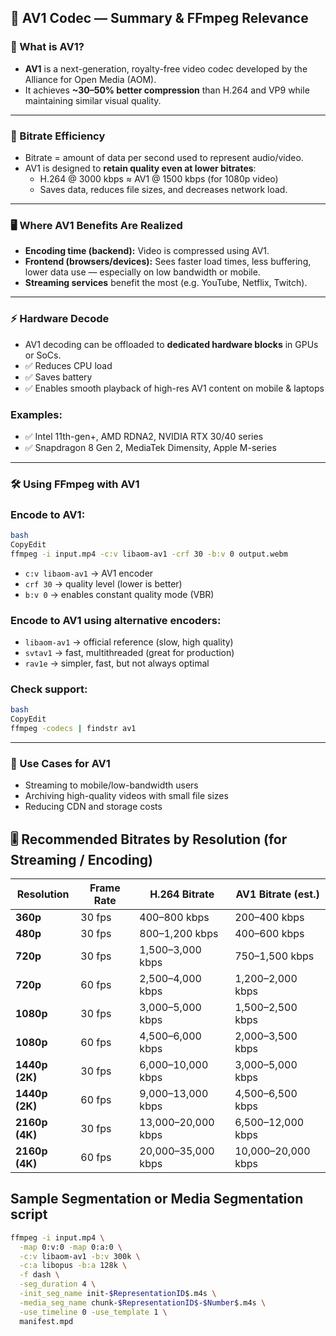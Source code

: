 ## 🎥 AV1 Codec — Summary & FFmpeg Relevance

### 🧠 What is AV1?

- **AV1** is a next-generation, royalty-free video codec developed by the Alliance for Open Media (AOM).
- It achieves **~30–50% better compression** than H.264 and VP9 while maintaining similar visual quality.

---

### 🔄 Bitrate Efficiency

- Bitrate = amount of data per second used to represent audio/video.
- AV1 is designed to **retain quality even at lower bitrates**:
  - H.264 @ 3000 kbps ≈ AV1 @ 1500 kbps (for 1080p video)
  - Saves data, reduces file sizes, and decreases network load.

---

### 🖥 Where AV1 Benefits Are Realized

- **Encoding time (backend):** Video is compressed using AV1.
- **Frontend (browsers/devices):** Sees faster load times, less buffering, lower data use — especially on low bandwidth or mobile.
- **Streaming services** benefit the most (e.g. YouTube, Netflix, Twitch).

---

### ⚡ Hardware Decode

- AV1 decoding can be offloaded to **dedicated hardware blocks** in GPUs or SoCs.
- ✅ Reduces CPU load
- ✅ Saves battery
- ✅ Enables smooth playback of high-res AV1 content on mobile & laptops

### Examples:

- ✅ Intel 11th-gen+, AMD RDNA2, NVIDIA RTX 30/40 series
- ✅ Snapdragon 8 Gen 2, MediaTek Dimensity, Apple M-series

---

### 🛠 Using FFmpeg with AV1

### Encode to AV1:

```bash
bash
CopyEdit
ffmpeg -i input.mp4 -c:v libaom-av1 -crf 30 -b:v 0 output.webm

```

- `c:v libaom-av1` → AV1 encoder
- `crf 30` → quality level (lower is better)
- `b:v 0` → enables constant quality mode (VBR)

### Encode to AV1 using alternative encoders:

- `libaom-av1` → official reference (slow, high quality)
- `svtav1` → fast, multithreaded (great for production)
- `rav1e` → simpler, fast, but not always optimal

### Check support:

```bash
bash
CopyEdit
ffmpeg -codecs | findstr av1

```

---

### 🎯 Use Cases for AV1

- Streaming to mobile/low-bandwidth users
- Archiving high-quality videos with small file sizes
- Reducing CDN and storage costs

## 🎚 Recommended Bitrates by Resolution (for Streaming / Encoding)

| Resolution     | Frame Rate | H.264 Bitrate      | AV1 Bitrate (est.) |
| -------------- | ---------- | ------------------ | ------------------ |
| **360p**       | 30 fps     | 400–800 kbps       | 200–400 kbps       |
| **480p**       | 30 fps     | 800–1,200 kbps     | 400–600 kbps       |
| **720p**       | 30 fps     | 1,500–3,000 kbps   | 750–1,500 kbps     |
| **720p**       | 60 fps     | 2,500–4,000 kbps   | 1,200–2,000 kbps   |
| **1080p**      | 30 fps     | 3,000–5,000 kbps   | 1,500–2,500 kbps   |
| **1080p**      | 60 fps     | 4,500–6,000 kbps   | 2,000–3,500 kbps   |
| **1440p (2K)** | 30 fps     | 6,000–10,000 kbps  | 3,000–5,000 kbps   |
| **1440p (2K)** | 60 fps     | 9,000–13,000 kbps  | 4,500–6,500 kbps   |
| **2160p (4K)** | 30 fps     | 13,000–20,000 kbps | 6,500–12,000 kbps  |
| **2160p (4K)** | 60 fps     | 20,000–35,000 kbps | 10,000–20,000 kbps |

## Sample Segmentation or Media Segmentation script

```bash
ffmpeg -i input.mp4 \
  -map 0:v:0 -map 0:a:0 \
  -c:v libaom-av1 -b:v 300k \
  -c:a libopus -b:a 128k \
  -f dash \
  -seg_duration 4 \
  -init_seg_name init-$RepresentationID$.m4s \
  -media_seg_name chunk-$RepresentationID$-$Number$.m4s \
  -use_timeline 0 -use_template 1 \
  manifest.mpd
```

